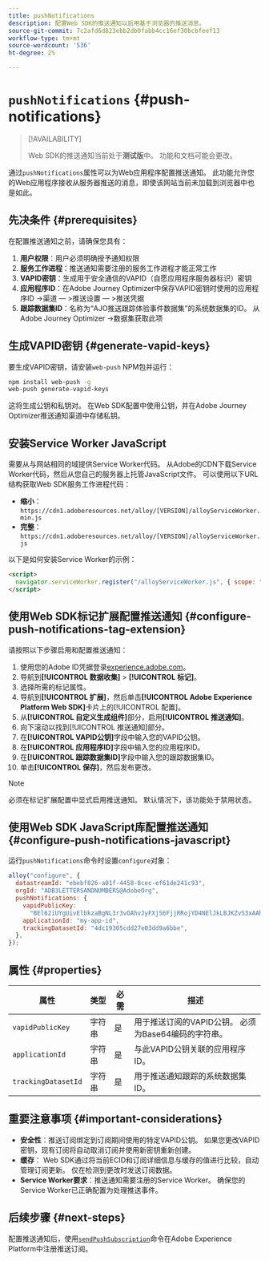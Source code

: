 ```yaml
---
title: pushNotifications
description: 配置Web SDK的推送通知以启用基于浏览器的推送消息。
source-git-commit: 7c2afd6d823ebb2db0fabb4cc16ef30bcbfeef13
workflow-type: tm+mt
source-wordcount: '536'
ht-degree: 2%

---
```



# `pushNotifications` {#push-notifications}

>[!AVAILABILITY]
>
> Web SDK的推送通知当前处于&#x200B;**测试版**&#x200B;中。 功能和文档可能会更改。

通过`pushNotifications`属性可以为Web应用程序配置推送通知。 此功能允许您的Web应用程序接收从服务器推送的消息，即使该网站当前未加载到浏览器中也是如此。

## 先决条件 {#prerequisites}

在配置推送通知之前，请确保您具有：

1. **用户权限**：用户必须明确授予通知权限
2. **服务工作进程**：推送通知需要注册的服务工作进程才能正常工作
3. **VAPID密钥**：生成用于安全通信的VAPID（自愿应用程序服务器标识）密钥
4. **应用程序ID**：在Adobe Journey Optimizer中保存VAPID密钥时使用的应用程序ID ->渠道 — >推送设置 — >推送凭据
5. **跟踪数据集ID**：名称为“AJO推送跟踪体验事件数据集”的系统数据集的ID。 从Adobe Journey Optimizer ->数据集获取此项

## 生成VAPID密钥 {#generate-vapid-keys}

要生成VAPID密钥，请安装`web-push` NPM包并运行：

```bash
npm install web-push -g
web-push generate-vapid-keys
```

这将生成公钥和私钥对。 在Web SDK配置中使用公钥，并在Adobe Journey Optimizer推送通知渠道中存储私钥。

## 安装Service Worker JavaScript

需要从与网站相同的域提供Service Worker代码。 从Adobe的CDN下载Service Worker代码，然后从您自己的服务器上托管JavaScript文件。 可以使用以下URL结构获取Web SDK服务工作进程代码：

- **缩小**： `https://cdn1.adoberesources.net/alloy/[VERSION]/alloyServiceWorker.min.js`
- **完整**： `https://cdn1.adoberesources.net/alloy/[VERSION]/alloyServiceWorker.js`

以下是如何安装Service Worker的示例：

```html
<script>
  navigator.serviceWorker.register("/alloyServiceWorker.js", { scope: "/" });
</script>
```

## 使用Web SDK标记扩展配置推送通知 {#configure-push-notifications-tag-extension}

请按照以下步骤启用和配置推送通知：

1. 使用您的Adobe ID凭据登录[experience.adobe.com](https://experience.adobe.com)。
1. 导航到&#x200B;**[!UICONTROL 数据收集]** > **[!UICONTROL 标记]**。
1. 选择所需的标记属性。
1. 导航到&#x200B;**[!UICONTROL 扩展]**，然后单击&#x200B;**[!UICONTROL Adobe Experience Platform Web SDK]**&#x200B;卡片上的[!UICONTROL 配置]。
1. 从&#x200B;**[!UICONTROL 自定义生成组件]**&#x200B;部分，启用&#x200B;**[!UICONTROL 推送通知]**。
1. 向下滚动以找到[!UICONTROL 推送通知]部分。
1. 在&#x200B;**[!UICONTROL VAPID公钥]**&#x200B;字段中输入您的VAPID公钥。
1. 在&#x200B;**[!UICONTROL 应用程序ID]**&#x200B;字段中输入您的应用程序ID。
1. 在&#x200B;**[!UICONTROL 跟踪数据集ID]**&#x200B;字段中输入您的跟踪数据集ID。
1. 单击&#x200B;**[!UICONTROL 保存]**，然后发布更改。

>[!NOTE]
>
> 必须在标记扩展配置中显式启用推送通知。 默认情况下，该功能处于禁用状态。

## 使用Web SDK JavaScript库配置推送通知 {#configure-push-notifications-javascript}

运行`pushNotifications`命令时设置`configure`对象：

```js
alloy("configure", {
  datastreamId: "ebebf826-a01f-4458-8cec-ef61de241c93",
  orgId: "ADB3LETTERSANDNUMBERS@AdobeOrg",
  pushNotifications: {
    vapidPublicKey:
      "BEl62iUYgUivElbkzaBgNL3r3vOAhvJyFXjS6FjjRRojYD4NElJkLBJKZvS3xAAh4_gE3WnMaZNu_KGP4jAQlJz",
    applicationId: "my-app-id",
    trackingDatasetId: "4dc19305cdd27e03dd9a6bbe",
  },
});
```

## 属性 {#properties}

| 属性 | 类型 | 必需 | 描述 |
|---------|----|---------|-----------|
| `vapidPublicKey` | 字符串 | 是 | 用于推送订阅的VAPID公钥。 必须为Base64编码的字符串。 |
| `applicationId` | 字符串 | 是 | 与此VAPID公钥关联的应用程序ID。 |
| `trackingDatasetId` | 字符串 | 是 | 用于推送通知跟踪的系统数据集ID。 |

## 重要注意事项 {#important-considerations}

- **安全性**：推送订阅绑定到订阅期间使用的特定VAPID公钥。 如果您更改VAPID密钥，现有订阅将自动取消订阅并使用新密钥重新创建。
- **缓存**： Web SDK通过将当前ECID和订阅详细信息与缓存的值进行比较，自动管理订阅更新。 仅在检测到更改时发送订阅数据。
- **Service Worker要求**：推送通知需要注册的Service Worker。 确保您的Service Worker已正确配置为处理推送事件。

## 后续步骤 {#next-steps}

配置推送通知后，使用[`sendPushSubscription`](../sendPushSubscription.md)命令在Adobe Experience Platform中注册推送订阅。
